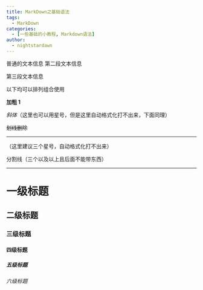 ```yaml
---
title: MarkDown之基础语法
tags:
  - MarkDown
categories:
  - [一些基础的小教程, Markdown语法]
author:
  - nightstardawn
---
```


普通的文本信息
第二段文本信息

第三段文本信息

以下均可以排列组合使用

**加粗 1**

_斜体_（这里也可以用星号，但是这里自动格式化打不出来，下面同理）

~~划线删除~~

---

（这里建议三个星号，自动格式化打不出来）

分割线（三个以及以上且后面不能带东西）

---

# 一级标题

## 二级标题

### 三级标题

#### 四级标题

##### 五级标题

###### 六级标题
